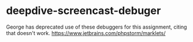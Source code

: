 # deepdive-screencast-debuger
George has deprecated use of these debuggers for this assignment, citing that doesn't work.
https://www.jetbrains.com/phpstorm/marklets/
